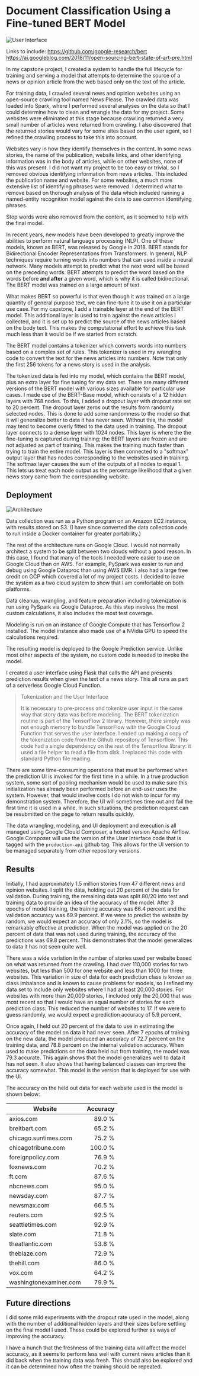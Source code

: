 # Document Classification Using a Fine-tuned BERT Model

![User Interface](./images/ui.png)

Links to include:
https://github.com/google-research/bert
https://ai.googleblog.com/2018/11/open-sourcing-bert-state-of-art-pre.html

In my capstone project, I created a system to handle the full lifecycle for 
training and serving a model that attempts to determine the source of a news
or opinion article from the web based only on the text of the article.

For training data, I crawled several news and opinion websites using an open-source
crawling tool named News Please.  The crawled data was loaded into Spark, where I
performed several analyses on the data so that I could determine how to clean and wrangle
the data for my project.   Some websites were eliminated at this stage because crawling
returned a very small number of articles were returned from crawling.  I also discovered
that the returned stories would vary for some sites based on the user agent, so I refined
the crawling process to take this into account.

Websites vary in how they identify themselves in the content.  In some news stories, the name of 
the publication, website links, and other identifying information was in the body of articles, while on 
other websites, none of this was present.  I did not want my project to be too easy or trivial, so
I removed obvious identifying information from news articles.  This included the publication name and website.
For some websites, a much more extensive list of identifying phrases were removed.  I determined what to remove
based on thorough analysis of the data which included running a named-entity recognition model 
against the data to see common identifying phrases.

Stop words were also removed from the content, as it seemed to help with the final model.

In recent years, new models have been developed to greatly improve the abilities to perform natural
language processing (NLP).  One of these models, known as BERT, was released by Google in 2018.  BERT stands
for Bidirectional Encoder Representations from Transformers.  In general, NLP techniques require turning words into
numbers that can used inside a neural network.  Many models attempt to predict
what the next word will be based on the preceding words.  BERT attempts to predict
the word based on the words before **and after** a given word, which is why it is called bidirectional.  The BERT model
was trained on a large amount of text.

What makes BERT so powerful is that even though it was trained on a large quantity of general purpose text, we can
fine-tune it to use it on a particular use case.   For my capstone, I add a trainable layer at the end of the BERT model.
This additional layer is used to train against the news articles I collected, and it is set up to predict
the source of the news articles based on the body text.   This makes the computational effort to achieve this
task much less than it would be if we started from scratch.

The BERT model contains a tokenizer which converts words into numbers based on a complex set of rules.   This tokenizer
is used in my wrangling code to convert the text for the news articles into numbers.  Note that only the first 256 tokens for
a news story is used in the analysis.

The tokenized data is fed into my model, which contains the BERT model, plus an extra layer for fine tuning
for my data set.   There are many different versions of the BERT model with various sizes available for
particular use cases.  I made use of the BERT-Base model, which consists of a 12 hidden layers with 768 nodes. To this,
I added a dropout layer with dropout rate set to 20 percent.  The dropout layer zeros out the results from randomly selected
nodes.  This is done to add some randomness to the model so that it will generalize better to data it has never seen.  Without this,
the model may tend to become overly fitted to the data used in training.  The dropout layer connects to a dense
layer with 1024 nodes.  This layer is where the the fine-tuning is captured during training; the BERT layers are frozen and
are not adjusted as part of training.   This makes the training much faster than trying to train the entire model.  This layer
is then connected to a "softmax" output layer that has nodes corresponding to the websites used in training.  The 
softmax layer causes the sum of the outputs of all nodes to equal 1.  This lets us treat each node output as the percentage
likelihood that a given news story came from the corresponding website.

## Deployment

![Architecture](./images/architecture.png)

Data collection was run as a Python program on an Amazon EC2 instance, with results stored on S3.  (I have since converted
the data collection code to run inside a Docker container for greater portability.)  

The rest of the architecture runs on Google Cloud.  I would not normally architect a system to be split
between two clouds without a good reason.  In this case, I found that many of the tools I needed were easier to
use on Google Cloud than on AWS.  For example, PySpark was easier to run and debug using Google Dataproc than using AWS 
EMR.  I also had a large free credit on GCP which covered a lot of my project costs.  I decided to leave
the system as a two cloud system to show that I am comfortable on both platforms.

Data cleanup, wrangling, and feature preparation including tokenization is run using PySpark via Google Dataproc. As 
this step involves the most custom calculations, it also includes the most test coverage.

Modeling is run on an instance of Google Compute that has Tensorflow 2 installed.  The model instance also made use
of a NVidia GPU to speed the calculations required.

The resulting model is deployed to the Google Prediction service.  Unlike most other aspects of the system,
no custom code is needed to invoke the model.

I created a user interface using Flask that calls the API and presents prediction results when given the text of a news 
story.  This all runs as part of a serverless Google Cloud Function.

<blockquote>
Tokenization and the User Interface

It is necessary to pre-process and tokenize user input in the same way that story data was before modeling.  The
BERT tokenization routine is part of the TensorFlow 2 library.  However, there simply was not enough memory to bundle
TensorFlow with the Google Cloud Function that serves the user interface.  I ended up making a copy
of the tokenization code from the Github repository of Tensorflow.  This code had a single dependency on the rest
of the Tensorflow library: it used a file helper to read a file from disk.  I replaced this code with
standard Python file reading.
</blockquote>

There are some time-consuming operations that must be performed when the prediction UI is invoked for the first time 
in a while.  In a true production system, some sort of pooling mechanism would be used to make sure this initialization 
has already been performed before an end-user uses the system.   However, that would involve
costs I do not wish to incur for my demonstration system.   Therefore, the UI will sometimes
time out and fail the first time it is used in a while.  In such situations, the prediction request can be
resubmitted on the page to return results quickly.

The data wrangling, modeling, and UI deployment and execution is all managed using Google Clould Composer, a hosted
version Apache Airflow.     Google Composer will use the version of the User Interface code that is tagged with
the `production-api` github tag.  This allows for the UI version to be managed separately from other repository versions.

## Results

Initially, I had approximately 1.5 million stories from 47 different news and opinion websites. I split the data, holding out 20 percent of the data
for validation.  During training, the remaining data was split 80/20 into test and training data to provide 
an idea of the accuracy of the model.  After 3 epochs of model training, the training accuracy was 66.4 percent
and the validation accuracy was 69.9 percent.   If we were to predict the website by random, we would expect an accuracy 
 of only 2.1%, so the model is remarkably effective at prediction.  When the model was applied on the 20 percent of data
that was not used during training, the accuracy of the predictions was 69.8 percent.  This demonstrates that the model 
generalizes to data it has not seen quite well.

There was a wide variation in the number of stories used per website based on what was returned from the crawling. I had
over 110,000 stories for two websites, but less than 500 for one website and less than 1000 for three websites.  This 
variation in size of data for each prediction class is known as class imbalance and is known to
cause problems for models, so I refined my data set to include only websites where I had at least 20,000 stories.  For 
websites with more than 20,000 stories, I included only the 20,000 that was most recent so that I would
have an equal number of stories for each prediction class.  This reduced the number of websites to 17.  If we were 
to guess randomly, we would expect a prediction accuracy of 5.9 percent.

Once again, I held out 20 percent of the data to use in estimating the accuracy of the model on
data it had never seen.   After 7 epochs of training on the new data, the
model produced an accuracy of 72.7 percent on the training data, and 78.8 percent on the internal validation
accuracy.  When used to make predictions on the data held out from training, the model was
79.3 accurate.  This again shows that the model generalizes well to data it has not seen. It also shows 
that having balanced classes can improve the accuracy somewhat.   This model is the version
that is deployed for use with the UI.  

The accuracy on the held out data for each website used in the model is shown below:

| 	Website	 | 	Accuracy	 |
| 	----------------------	 | 	-----------------:	 |
| 	axios.com	 | 	89.0 %	 |
| 	breitbart.com	 | 	65.2 %	 |
| 	chicago.suntimes.com	 | 	75.2 %	 |
| 	chicagotribune.com	 | 	100.0 %	 |
| 	foreignpolicy.com	 | 	76.9 %	 |
| 	foxnews.com	 | 	70.2 %	 |
| 	ft.com	 | 	87.6 %	 |
| 	nbcnews.com	 | 	95.0 %	 |
| 	newsday.com	 | 	87.7 %	 |
| 	newsmax.com	 | 	66.5 %	 |
| 	reuters.com	 | 	92.5 %	 |
| 	seattletimes.com	 | 	92.9 %	 |
| 	slate.com	 | 	71.8 %	 |
| 	theatlantic.com	 | 	53.8 %	 |
| 	theblaze.com	 | 	72.9 %	 |
| 	thehill.com	 | 	86.0 %	 |
| 	vox.com	 | 	64.2 %	 |
| 	washingtonexaminer.com	 | 	79.9 %	 |


## Future directions

I did some mild experiments with the dropout rate used in the model, along
with the number of additional hidden layers and their sizes before settling on
the final model I used.  These could be explored further as ways of improving the accuracy.

I have a hunch that the freshness of the training data will affect the model accuracy, as it seems
to perform less well with current news articles than it did back when the training data was fresh.  This should
also be explored and it can be determined how often the training should be repeated.